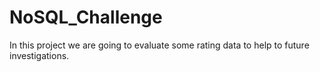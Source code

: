 # NoSQL_Challenge
In this project we are going to evaluate some rating data to help to future investigations.
